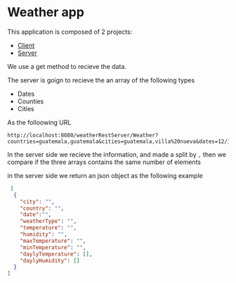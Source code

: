 # Weather app
This application is composed of 2 projects:
* [Client](https://github.com/crclaramount/ti-dsu-integrations/tree/Weather_app/hw2%20Weather%20Client/weather-front) 
* [Server](https://github.com/crclaramount/ti-dsu-integrations/tree/Weather_app/weatherRestServer) 


We use a get method to recieve the data. 

The server is goign to recieve the an array of the following types 
* Dates
* Counties
* Cities

As the folloowing URL 
```
http://localhost:8080/weatherRestServer/Weather?countries=guatemala,guatemala&cities=guatemala,villa%20nueva&dates=12/12/2022,11/11/2022
```

In the server side we recieve the information, and made a split by `,`  then we compare if the three arrays contains the same number of elements 




in the server side we return an json object as the following example
```json 
 [
  {
    "city": "",
    "country": "",
    "date":"",
    "weatherType": "",
    "temperature": "",
    "humidity": "",
    "maxTemperature": "",
    "minTemperature": "",
    "daylyTemperature": [],
    "daylyHumidity": []
  }
]
```

